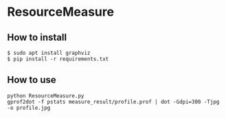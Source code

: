 # ResourceMeasure

## How to install

```
$ sudo apt install graphviz
$ pip install -r requirements.txt
```


## How to use

```
python ResourceMeasure.py
gprof2dot -f pstats measure_result/profile.prof | dot -Gdpi=300 -Tjpg -o profile.jpg
```
